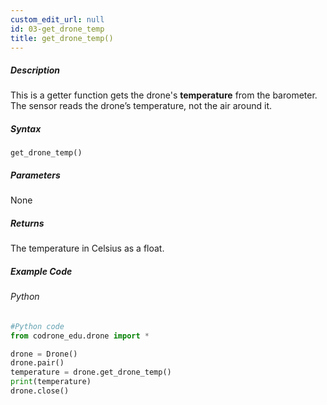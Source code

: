 ```yaml
---
custom_edit_url: null
id: 03-get_drone_temp
title: get_drone_temp()
---
```


##### Description

This is a getter function gets the drone's **temperature** from the barometer.<br />
The sensor reads the drone’s temperature, not the air around it.

##### Syntax
```get_drone_temp()```

##### Parameters

None

##### Returns

The temperature in Celsius as a float.

##### Example Code
###### Python
```python
#Python code
from codrone_edu.drone import *

drone = Drone()
drone.pair()
temperature = drone.get_drone_temp()
print(temperature)
drone.close()
```